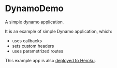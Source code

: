 # DynamoDemo

A simple [dynamo](https://github.com/josevalim/dynamo) application.

It is an example of simple Dynamo application, which:

* uses callbacks
* sets custom headers
* uses parametrized routes

This example app is also [deployed to
Heroku](http://dynamo-demo.herokuapp.com/).
